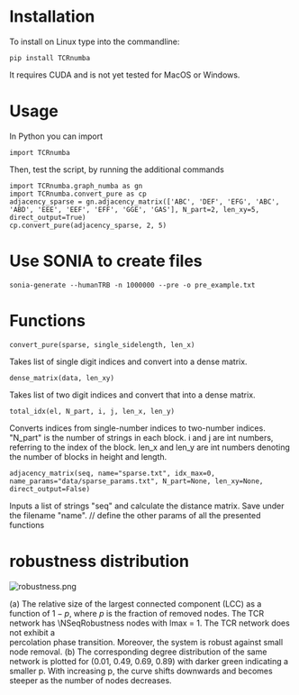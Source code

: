 # Installation
To install on Linux type into the commandline:
    
    pip install TCRnumba

It requires CUDA and is not yet tested for MacOS or Windows.

# Usage
In Python you can import

    import TCRnumba

Then, test the script, by running the additional commands  

    import TCRnumba.graph_numba as gn
    import TCRnumba.convert_pure as cp
    adjacency_sparse = gn.adjacency_matrix(['ABC', 'DEF', 'EFG', 'ABC', 'ABD', 'EEE', 'EEF', 'EFF', 'GGE', 'GAS'], N_part=2, len_xy=5, direct_output=True)
    cp.convert_pure(adjacency_sparse, 2, 5)

# Use SONIA to create files
    sonia-generate --humanTRB -n 1000000 --pre -o pre_example.txt

# Functions 

    convert_pure(sparse, single_sidelength, len_x)

Takes list of single digit indices and convert into a dense matrix.

    dense_matrix(data, len_xy)

Takes list of two digit indices and convert that into a dense matrix.

    total_idx(el, N_part, i, j, len_x, len_y)

Converts indices from single-number indices to two-number indices. "N_part" is the number of strings 
in each block. i and j are int numbers, referring to the index of the block. len_x and len_y 
are int numbers denoting the number of blocks in height and length. 

    adjacency_matrix(seq, name="sparse.txt", idx_max=0, name_params="data/sparse_params.txt", N_part=None, len_xy=None, direct_output=False)

Inputs a list of strings "seq" and calculate the distance matrix. Save under the filename "name". 
// define the other params of all the presented functions

# robustness distribution 
![robustness.png](robustness.png)

(a) The relative size of the largest connected component (LCC) 
as a function of $1-p$, where $p$ is the fraction of removed 
nodes. The TCR network has \NSeqRobustness nodes  with 
lmax = 1.
The TCR network does not exhibit a  
percolation phase transition. Moreover, the system 
is robust against  small node removal. 
(b) The corresponding degree distribution of the same 
network is plotted for (0.01, 0.49, 0.69, 0.89) with darker 
green indicating a smaller p. With increasing p, the curve 
shifts downwards and becomes steeper as the number of nodes decreases.
